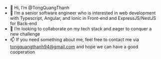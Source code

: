 - 👋 Hi, I’m @TongQuangThanh
- 👀 I’m a senior software engineer who is interested in web development with Typescript, Angular, and Ionic in Front-end and ExpressJS/NestJS for Back-end
- 💞️ I’m looking to collaborate on my tech stack and eager to conquer a new challenge
- 📫 If you need something about me, feel free to contact me via tongquangthanh94@gmail.com and hope we can have a good cooperation

<!---
TongQuangThanh/TongQuangThanh is a ✨ special ✨ repository because its `README.md` (this file) appears on your GitHub profile.
You can click the Preview link to take a look at your changes.
--->
